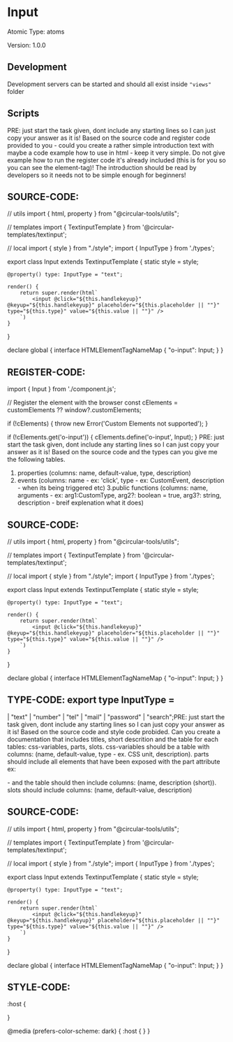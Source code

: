 # Input

Atomic Type: atoms

Version: 1.0.0

## Development 
Development servers can be started and should all exist inside `"views"` folder

## Scripts 
PRE: just start the task given, dont include any starting lines so I can just copy your answer as it is!
 Based on the source code and register code provided to you - could you create a rather simple introduction text with maybe a code example how to use in html - keep it very simple. Do not give example how to run the register code it's already included (this is for you so you can see the element-tag)! The introduction should be read by developers so it needs not to be simple enough for beginners!

## SOURCE-CODE:
// utils 
import { html, property } from "@circular-tools/utils";

// templates
import { TextinputTemplate } from '@circular-templates/textinput';

// local 
import { style } from "./style";
import { InputType } from './types';

export class Input extends TextinputTemplate<HTMLInputElement> {
    static style = style;

    @property() type: InputType = "text";

    render() {
        return super.render(html`
            <input @click="${this.handlekeyup}" @keyup="${this.handlekeyup}" placeholder="${this.placeholder || ""}" type="${this.type}" value="${this.value || ""}" />
        `)
    }
}

declare global {
    interface HTMLElementTagNameMap {
        "o-input": Input;
    }
}
## REGISTER-CODE:
import { Input } from './component.js';

// Register the element with the browser
const cElements = customElements ?? window?.customElements;

if (!cElements) {
  throw new Error('Custom Elements not supported');
}

if (!cElements.get('o-input')) {
  cElements.define('o-input', Input);
}
PRE: just start the task given, dont include any starting lines so I can just copy your answer as it is!
 Based on the source code and the types can you give me the following tables. 
1. properties (columns: name, default-value, type, description) 
2. events (columns: name - ex: 'click', type - ex: CustomEvent<ClickEvent>, description - when its being triggered etc) 
3.public functions (columns: name, arguments - ex: arg1:CustomType, arg2?: boolean = true, arg3?: string, description - breif explenation what it does)

## SOURCE-CODE:
 // utils 
import { html, property } from "@circular-tools/utils";

// templates
import { TextinputTemplate } from '@circular-templates/textinput';

// local 
import { style } from "./style";
import { InputType } from './types';

export class Input extends TextinputTemplate<HTMLInputElement> {
    static style = style;

    @property() type: InputType = "text";

    render() {
        return super.render(html`
            <input @click="${this.handlekeyup}" @keyup="${this.handlekeyup}" placeholder="${this.placeholder || ""}" type="${this.type}" value="${this.value || ""}" />
        `)
    }
}

declare global {
    interface HTMLElementTagNameMap {
        "o-input": Input;
    }
}

## TYPE-CODE: export type InputType = 
  | "text"
  | "number"
  | "tel"
  | "mail"
  | "password"
  | "search";PRE: just start the task given, dont include any starting lines so I can just copy your answer as it is!
 Based on the source code and style code probided. Can you create a documentation that includes titles, short descrition and the table for each tables: css-variables, parts, slots.
css-variables should be a table with columns: (name, default-value, type - ex. CSS unit, description).
parts should include all elements that have been exposed with the part attribute ex: <p part='foo'> - and the table should then include columns: (name, description (short)).
slots should include columns: (name, default-value, description)

## SOURCE-CODE:
// utils 
import { html, property } from "@circular-tools/utils";

// templates
import { TextinputTemplate } from '@circular-templates/textinput';

// local 
import { style } from "./style";
import { InputType } from './types';

export class Input extends TextinputTemplate<HTMLInputElement> {
    static style = style;

    @property() type: InputType = "text";

    render() {
        return super.render(html`
            <input @click="${this.handlekeyup}" @keyup="${this.handlekeyup}" placeholder="${this.placeholder || ""}" type="${this.type}" value="${this.value || ""}" />
        `)
    }
}

declare global {
    interface HTMLElementTagNameMap {
        "o-input": Input;
    }
}
## STYLE-CODE:
:host {
    
}

@media (prefers-color-scheme: dark) {
    :host {
    }
}